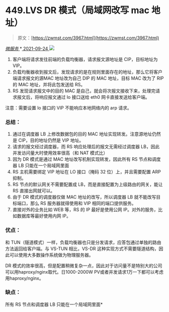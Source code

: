 <!--yml
category: 未分类
date: 0001-01-01 00:00:00
--->

# 449.LVS DR 模式（局域网改写 mac 地址）

> 原文：[https://zwmst.com/3967.html](https://zwmst.com/3967.html)

   [ *微服务* ](https://zwmst.com/%e5%be%ae%e6%9c%8d%e5%8a%a1)*[ <time datetime="2021-09-25T01:26:14+08:00"> 2021-09-24 </time> ](https://zwmst.com/3967.html)  ![](img/beca7ab523a8cfdaac911db566d59a47.png)

1.  客户端将请求发往前端的负载均衡器，请求报文源地址是 CIP，目标地址为 VIP。
2.  负载均衡器收到报文后，发现请求的是在规则里面存在的地址，那么它将客户端请求报文的源MAC 地址改为自己 DIP 的 MAC 地址，目标 MAC 改为了 RIP 的 MAC 地址，并将此包发送给 RS。
3.  RS 发现请求报文中的目的 MAC 是自己，就会将次报文接收下来，处理完请求报文后，将响应报文通过 lo 接口送给 eth0 网卡直接发送给客户端。

注意：需要设置 lo 接口的 VIP 不能响应本地网络内的 arp 请求。

### 总结：

1.  通过在调度器 LB 上修改数据包的目的 MAC 地址实现转发。注意源地址仍然是 CIP，目的地址仍然是 VIP 地址。
2.  请求的报文经过调度器，而 RS 响应处理后的报文无需经过调度器 LB，因此并发访问量大时使用效率很高（和 NAT 模式比）
3.  因为 DR 模式是通过 MAC 地址改写机制实现转发，因此所有 RS 节点和调度器 LB 只能在一个局域网里面
4.  RS 主机需要绑定 VIP 地址在 LO 接口（掩码 32 位）上，并且需要配置 ARP 抑制。
5.  RS 节点的默认网关不需要配置成 LB，而是直接配置为上级路由的网关，能让 RS 直接出网就可以。
6.  由于 DR 模式的调度器仅做 MAC 地址的改写，所以调度器 LB 就不能改写目标端口，那么 RS 服务器就得使用和 VIP 相同的端口提供服务。
7.  直接对外的业务比如 WEB 等，RS 的 IP 最好是使用公网 IP。对外的服务，比如数据库等最好使用内网 IP。

### 优点：

和 TUN（隧道模式）一样，负载均衡器也只是分发请求，应答包通过单独的路由方法返回给客户端。与 VS-TUN 相比，VS-DR 这种实现方式不需要隧道结构，因此可以使用大多数操作系统做为物理服务器。

DR 模式的效率很高，但是配置稍微复杂一点，因此对于访问量不是特别大的公司可以用haproxy/nginx取代。日1000-2000W PV或者并发请求1万一下都可以考虑用haproxy/nginx。

### 缺点：

所有 RS 节点和调度器 LB 只能在一个局域网里面*